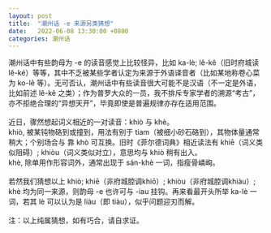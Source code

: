 ```yaml
---
layout: post
title:  "潮州话 -e 来源另类猜想"
date:   2022-06-08 13:30:00 +0800
categories: 潮州话
---
```


<section class="PUJ">
潮州话中有些韵母为 -e 的读音感觉上比较怪异，比如 ka-lè; lê-kê（旧时府城读 lĕ-ké）等等，其中不乏被某些学者认定为来源于外语译音者（比如某地称卷心菜为 ko-lê 等）。无可否认，潮州话中有些读音很大可能不是汉语（不一定是外语，比如前述 lê-kê 之类）；作为普罗大众的一员，我不排斥专家学者的溯源“考古”，亦不拒绝合理的“异想天开”，毕竟即使是普遍规律亦存在适用范围。<br>
<br>
近日，骤然想起词义相近的一对读音：khiò 与 khè。<br>
khiò, 被某钝物硌到或撞到，用法有别于 tiam（被细小砂石硌到），其物体量通常稍大；个别场合与 
<ruby style="ruby-position:over">
	<rbc>
		<rb class="markup_main">靠</rb>
		<rp>(</rp><rt class="markup_over">khò</rt><rp>)</rp>
	</rbc>
</ruby>
 可互换。旧时《菲尔德词典》相近读法有 khiē（词义类似阻碍）; khiòu（词义类似对立），意思均与 khiò 稍有出入。<br>
khè, 除单用作形容词外，通常出现于 sán-khè 一词，指瘦骨嶙峋。<br>
<br>
若然我们猜想以上 khiò; khiē（非府城腔调khiō）; khiòu（非府城腔调khiàu）; khè 均为同一来源，则韵母 -e 也许可与 -iau 挂钩。再来看最开头所举 ka-lè 一词，若其 lè 可以认为是 liàu（即 tiàu），似乎问题迎刃而解。<br>
<br>
注：以上纯属猜想，如有巧合，请自求证。<br>
</section>

